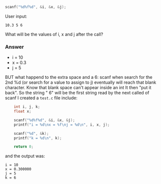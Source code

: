 ```c
scanf("%d%f%d", &i, &x, &j);
```
User input: 
```
10.3 5 6
```
What will be the values of i, x and j after the call?

### Answer
- i = 10
- x = 0.3
- j = 5

BUT what happend to the extra space and a 6:
scanf when search for the 2nd %d (or search for a value to assign to j) eventually
will reach that blank character. Know that blank space can't appear inside an int
It then "put it back". So the string " 6" will be the first string read by the next
called of scanf
I created a `test.c` file include: 
```c
	int i, j, k;
	float x;

	scanf("%d%f%d", &i, &x, &j);
	printf("i = %d\nx = %f\nj = %d\n", i, x, j);

	scanf("%d", &k);
	printf("k = %d\n", k);

	return 0;
```
and the output was: 
```
i = 10
x = 0.300000
j = 5
k = 6
```
